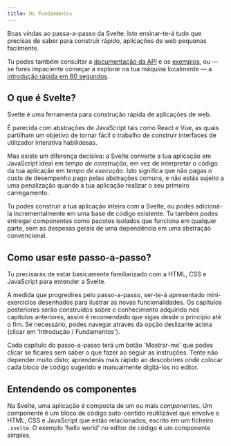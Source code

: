 ```yaml
---
title: Os Fundamentos
---
```


Boas vindas ao passa-a-passo da Svelte. Isto ensinar-te-á tudo que precisas de saber para construir rápido, aplicações de web pequenas facilmente.

Tu podes também consultar a [documentação da API](/docs) e os [exemplos](/examples), ou — se fores impaciente começar a explorar na tua máquina localmente — a [introdução rápida em 60 segundos](/docs#getting-started).


## O que é Svelte?

Svelte é uma ferramenta para construção rápida de aplicações de web.

É parecida com abstrações de JavaScript tais como React e Vue, as quais partilham um objetivo de tornar fácil o trabalho de construir interfaces de utilizador interativa habilidosas.

Mas existe um diferença decisiva: a Svelte converte a tua aplicação em JavaScript ideal em *tempo de construção*, em vez de interpretar o código da tua aplicação em *tempo de execução*. Isto significa que não pagas o custo de desempenho pago pelas abstrações comuns, e não estás sujeito a uma penalização quando a tua aplicação realizar o seu primeiro carregamento.

Tu podes construir a tua aplicação inteira com a Svelte, ou podes adicioná-la incrementalmente em uma base de código existente. Tu também podes entregar componentes como pacotes isolados que funciona em qualquer parte, sem as despesas gerais de uma dependência em uma abstração convencional.


## Como usar este passo-a-passo?

Tu precisarás de estar basicamente familiarizado com a HTML, CSS e JavaScript para entender a Svelte.

A medida que progredires pelo passo-a-passo, ser-te-á apresentado mini-exercícios desenhados para ilustrar as novas funcionalidades. Os capítulos posteriores serão construídos sobre o conhecimento adquirido nos capítulos anteriores, assim é recomendado que sigas desde o princípio até o fim. Se necessário, podes navegar através da opção deslizante acima (clicar em 'Introdução / Fundamentos').

Cada capítulo do passo-a-passo terá um botão 'Mostrar-me' que podes clicar se ficares sem saber o que fazer ao seguir as instruções. Tente não depender muito disto; aprenderás mais rápido ao descobrires onde colocar cada bloco de código sugerido e manualmente digitá-los no editor.


## Entendendo os componentes

Na Svelte, uma aplicação é composta de um ou mais *componentes*. Um componente é um bloco de código auto-contido reutilizável que envolve o HTML, CSS e JavaScript que estão relacionados, escrito em um ficheiro `.svelte`. O exemplo 'hello world' no editor de código é um componente simples.
